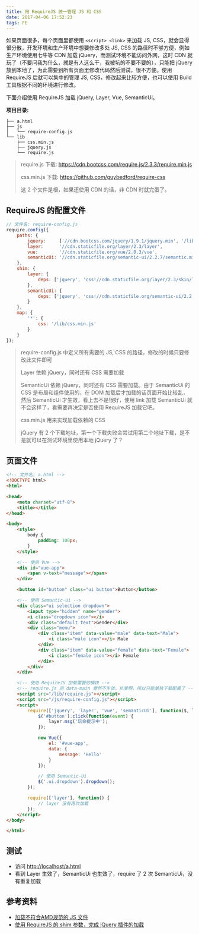 ```yaml
---
title: 用 RequireJS 统一管理 JS 和 CSS
date: 2017-04-06 17:52:23
tags: FE
---
```


如果页面很多，每个页面里都使用 `<script> <link>` 来加载 JS, CSS，就会显得很分散，开发环境和生产环境中想要修改多处 JS, CSS 的路径时不够方便，例如生产环境使用七牛等 CDN 加载 jQuery，而测试环境不能访问外网，这时 CDN 就玩了（不要问我为什么，就是有人这么干，我被坑的不要不要的），只能把 jQuery 放到本地了，为此需要到所有页面里修改代码然后测试，很不方便。使用 RequireJS 后就可以集中的管理 JS, CSS，修改起来比较方便，也可以使用 Build 工具根据不同的环境进行修改。

下面介绍使用 RequireJS 加载 jQuery, Layer, Vue, SemanticUi。

<!--more-->

**项目目录:**

```
├── a.html
├── js
│   └── require-config.js
└── lib
    ├── css.min.js
    ├── jquery.js
    └── require.js
```

> require.js 下载: <https://cdn.bootcss.com/require.js/2.3.3/require.min.js>
>
> css.min.js 下载: <https://github.com/guybedford/require-css>
>
> 这 2 个文件是根，如果还使用 CDN 的话，非 CDN 时就完蛋了。

## RequireJS 的配置文件

```js
// 文件名: require-config.js
require.config({
    paths: {
        jquery:     ['//cdn.bootcss.com/jquery/1.9.1/jquery.min', '/lib/jquery'],
        layer:      '//cdn.staticfile.org/layer/2.3/layer',
        vue:        '//cdn.staticfile.org/vue/2.0.3/vue',
        semanticUi: '//cdn.staticfile.org/semantic-ui/2.2.7/semantic.min'
    },
    shim: {
        layer: {
            deps: ['jquery', 'css!//cdn.staticfile.org/layer/2.3/skin/layer.css']
        },
        semanticUi: {
            deps: ['jquery', 'css!//cdn.staticfile.org/semantic-ui/2.2.7/semantic.min.css']
        }
    },
    map: {
        '*': {
            css: '/lib/css.min.js'
        }
    }
});
```

> require-config.js 中定义所有需要的 JS, CSS 的路径，修改的时候只要修改此文件即可
>
> Layer 依赖 jQuery，同时还有 CSS 需要加载
>
> SemanticUi 依赖 jQuery，同时还有 CSS 需要加载。由于 SemanticUi 的 CSS 是布局和组件使用的，在 DOM 加载后才加载的话页面开始比较乱，然后 SemanticUi 才生效，看上去不是很好，使用 link 加载 SemanticUi 就不会这样了，看需要再决定是否使用 RequireJS 加载它吧。
>
> css.min.js 用来实现加载依赖的 CSS
>
> jQuery 有 2 个下载地址，第一个下载失败会尝试用第二个地址下载，是不是就可以在测试环境里使用本地 jQuery 了？

## 页面文件

```html
<!-- 文件名: a.html -->
<!DOCTYPE html>
<html>

<head>
    <meta charset="utf-8">
    <title></title>
</head>

<body>
    <style>
        body {
            padding: 100px;
        }
    </style>

    <!-- 使用 Vue -->
    <div id="vue-app">
        <span v-text="message"></span>
    </div>

    <button id="button" class="ui button">Button</button>

    <!-- 使用 Semantic-Ui -->
    <div class="ui selection dropdown">
        <input type="hidden" name="gender">
        <i class="dropdown icon"></i>
        <div class="default text">Gender</div>
        <div class="menu">
            <div class="item" data-value="male" data-text="Male">
                <i class="male icon"></i> Male
            </div>
            <div class="item" data-value="female" data-text="Female">
                <i class="female icon"></i> Female
            </div>
        </div>
    </div>

    <!-- 使用 RequireJS 加载需要的模块 -->
    <!-- require.js 的 data-main 竟然不生效，坑爹啊，所以只能单独下载配置了 -->
    <script src="/lib/require.js"></script>
    <script src="/js/require-config.js"></script>
    <script>
        require(['jquery', 'layer', 'vue', 'semanticUi'], function($, layer, Vue) {
            $('#button').click(function(event) {
                layer.msg('玩命提示中');
            });

            new Vue({
                el: '#vue-app',
                data: {
                    message: 'Hello'
                }
            });

            // 使用 Semantic-Ui
            $('.ui.dropdown').dropdown();
        });

        require(['layer'], function() {
            // layer 没有再次加载
        });
    </script>
</body>

</html>
```

## 测试

* 访问 <http://localhost/a.html>
* 看到 Layer 生效了，SemanticUi 也生效了，require 了 2 次 SemanticUi，没有重复加载

## 参考资料
* [加载不符合AMD规范的 JS 文件](http://blog.csdn.net/ligang2585116/article/details/50725430)
* [使用 RequireJS 的 shim 参数，完成 jQuery 插件的加载](http://www.tuicool.com/articles/vMZBnyr)


